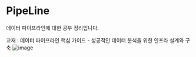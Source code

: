 # PipeLine
데이터 파이프라인에 대한 공부 정리입니다.  
  
교재 : 데이터 파이프라인 핵심 가이드 - 성공적인 데이터 분석을 위한 인프라 설계와 구축
![image](https://github.com/Pigeon1999/PipeLine/assets/98893114/61fada24-3756-47cd-93e6-e5c29f79c70d)


